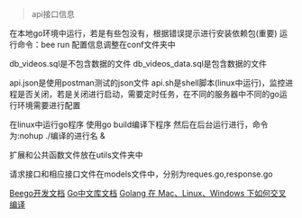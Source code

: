 <!--
 * @Description: In User Settings Edit
 * @Author: your name
 * @Date: 2019-08-19 13:57:21
 * @LastEditTime: 2019-09-08 13:53:34
 * @LastEditors: Please set LastEditors
 -->
> api接口信息

在本地go环境中运行，若是有些包没有，根据错误提示进行安装依赖包(重要)
运行命令：bee run
配置信息调整在conf文件夹中

db_videos.sql是不包含数据的文件
db_videos_data.sql是包含数据的文件

api.json是使用postman测试的json文件
api.sh是shell脚本(linux中运行)，监控进程是否关闭，若是关闭进行启动，需要定时任务，在不同的服务器中不同的go运行环境需要进行配置

在linux中运行go程序
使用go build编译下程序
然后在后台运行进行，命令为:nohup ./编译的进行名   &


扩展和公共函数文件放在utils文件夹中

请求接口和相应接口文件在models文件中，分别为reques.go,response.go

[Beego开发文档](https://beego.me/docs/intro/)
[Go中文库文档](https://studygolang.com/pkgdoc)
[Golang 在 Mac、Linux、Windows 下如何交叉编译](https://studygolang.com/articles/12973?fr=sideba)